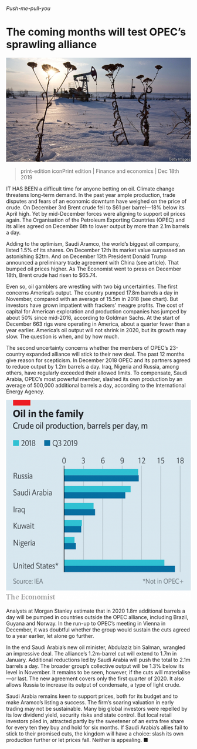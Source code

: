 ###### Push-me-pull-you

# The coming months will test OPEC’s sprawling alliance 

![image](images/20191221_FNP001_0.jpg) 

> print-edition iconPrint edition | Finance and economics | Dec 18th 2019 

IT HAS BEEN a difficult time for anyone betting on oil. Climate change threatens long-term demand. In the past year ample production, trade disputes and fears of an economic downturn have weighed on the price of crude. On December 3rd Brent crude fell to $61 per barrel—18% below its April high. Yet by mid-December forces were aligning to support oil prices again. The Organisation of the Petroleum Exporting Countries (OPEC) and its allies agreed on December 6th to lower output by more than 2.1m barrels a day. 

Adding to the optimism, Saudi Aramco, the world’s biggest oil company, listed 1.5% of its shares. On December 12th its market value surpassed an astonishing $2trn. And on December 13th President Donald Trump announced a preliminary trade agreement with China (see article). That bumped oil prices higher. As The Economist went to press on December 18th, Brent crude had risen to $65.74. 

Even so, oil gamblers are wrestling with two big uncertainties. The first concerns America’s output. The country pumped 17.8m barrels a day in November, compared with an average of 15.5m in 2018 (see chart). But investors have grown impatient with frackers’ meagre profits. The cost of capital for American exploration and production companies has jumped by about 50% since mid-2016, according to Goldman Sachs. At the start of December 663 rigs were operating in America, about a quarter fewer than a year earlier. America’s oil output will not shrink in 2020, but its growth may slow. The question is when, and by how much. 

The second uncertainty concerns whether the members of OPEC’s 23-country expanded alliance will stick to their new deal. The past 12 months give reason for scepticism. In December 2018 OPEC and its partners agreed to reduce output by 1.2m barrels a day. Iraq, Nigeria and Russia, among others, have regularly exceeded their allowed limits. To compensate, Saudi Arabia, OPEC’s most powerful member, slashed its own production by an average of 500,000 additional barrels a day, according to the International Energy Agency. 

![image](images/20191221_FNC793.png) 

Analysts at Morgan Stanley estimate that in 2020 1.8m additional barrels a day will be pumped in countries outside the OPEC alliance, including Brazil, Guyana and Norway. In the run-up to OPEC’s meeting in Vienna in December, it was doubtful whether the group would sustain the cuts agreed to a year earlier, let alone go further. 

In the end Saudi Arabia’s new oil minister, Abdulaziz bin Salman, wrangled an impressive deal. The alliance’s 1.2m-barrel cut will extend to 1.7m in January. Additional reductions led by Saudi Arabia will push the total to 2.1m barrels a day. The broader group’s collective output will be 1.3% below its level in November. It remains to be seen, however, if the cuts will materialise—or last. The new agreement covers only the first quarter of 2020. It also allows Russia to increase its output of condensate, a type of light crude. 

Saudi Arabia remains keen to support prices, both for its budget and to make Aramco’s listing a success. The firm’s soaring valuation in early trading may not be sustainable. Many big global investors were repelled by its low dividend yield, security risks and state control. But local retail investors piled in, attracted partly by the sweetener of an extra free share for every ten they buy and hold for six months. If Saudi Arabia’s allies fail to stick to their promised cuts, the kingdom will have a choice: slash its own production further or let prices fall. Neither is appealing. ■ 

